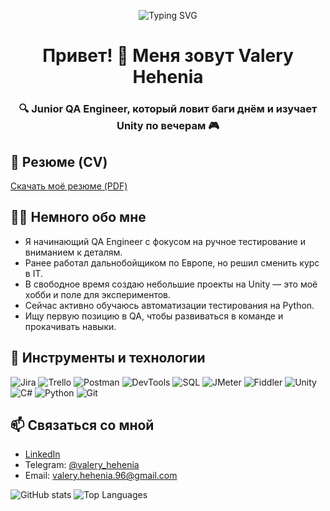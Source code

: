 ﻿<p align="center">
  <img src="https://readme-typing-svg.herokuapp.com?font=Fira+Code&size=26&duration=3000&pause=1000&center=true&vCenter=true&multiline=true&width=600&height=100&lines=Valery+Hehenia;Junior+QA+Engineer+%7C+Unity+Hobbyist" alt="Typing SVG" />
</p>

<h1 align="center">Привет! 👋 Меня зовут Valery Hehenia</h1>
<h3 align="center">🔍 Junior QA Engineer, который ловит баги днём и изучает Unity по вечерам 🎮</h3>

## 📄 Резюме (CV)
[Скачать моё резюме (PDF)](https://drive.google.com/file/d/1VmqfPdXr8S4UtN8qte1h2i_ZRlNvJ8OB/view?usp=sharing)

## 🙋‍♂️ Немного обо мне

- Я начинающий QA Engineer с фокусом на ручное тестирование и вниманием к деталям.  
- Ранее работал дальнобойщиком по Европе, но решил сменить курс в IT.  
- В свободное время создаю небольшие проекты на Unity — это моё хобби и поле для экспериментов.  
- Сейчас активно обучаюсь автоматизации тестирования на Python.  
- Ищу первую позицию в QA, чтобы развиваться в команде и прокачивать навыки.

## 🧰 Инструменты и технологии

![Jira](https://img.shields.io/badge/Jira-0052CC?style=for-the-badge&logo=jira&logoColor=white)
![Trello](https://img.shields.io/badge/Trello-0052CC?style=for-the-badge&logo=trello&logoColor=white)
![Postman](https://img.shields.io/badge/Postman-FF6C37?style=for-the-badge&logo=postman&logoColor=white)
![DevTools](https://img.shields.io/badge/DevTools-000000?style=for-the-badge&logo=googlechrome&logoColor=white)
![SQL](https://img.shields.io/badge/SQL-4479A1?style=for-the-badge&logo=mysql&logoColor=white)
![JMeter](https://img.shields.io/badge/JMeter-D22128?style=for-the-badge&logo=apachejmeter&logoColor=white)
![Fiddler](https://img.shields.io/badge/Fiddler-1A237E?style=for-the-badge&logo=fiddler&logoColor=white)
![Unity](https://img.shields.io/badge/Unity-000000?style=for-the-badge&logo=unity&logoColor=white)
![C#](https://img.shields.io/badge/C%23-239120?style=for-the-badge&logo=csharp&logoColor=white)
![Python](https://img.shields.io/badge/Python-3776AB?style=for-the-badge&logo=python&logoColor=white)
![Git](https://img.shields.io/badge/Git-F05032?style=for-the-badge&logo=git&logoColor=white)

## 📫 Связаться со мной
- [LinkedIn](https://www.linkedin.com/in/valery-hehenia/)  
- Telegram: [@valery_hehenia](https://t.me/valery_hehenia)
- Email: valery.hehenia.96@gmail.com


![GitHub stats](https://github-readme-stats.vercel.app/api?username=genady21&show_icons=true&theme=radical)
![Top Languages](https://github-readme-stats.vercel.app/api/top-langs/?username=genady21&layout=compact&theme=radical)